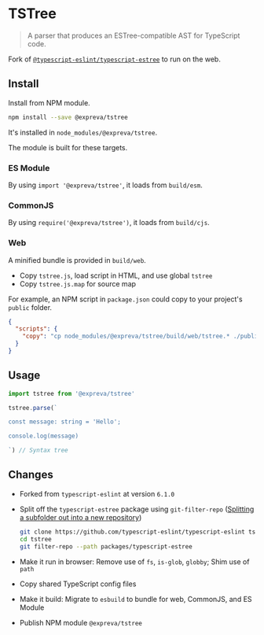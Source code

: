 # TSTree

> A parser that produces an ESTree-compatible AST for TypeScript code.

Fork of [`@typescript-eslint/typescript-estree`](https://typescript-eslint.io/packages/typescript-estree) to run on the web.

## Install

Install from NPM module.

```sh
npm install --save @expreva/tstree
```

It's installed in `node_modules/@expreva/tstree`.

The module is built for these targets.

### ES Module

By using `import '@expreva/tstree'`, it loads from `build/esm`.

### CommonJS

By using `require('@expreva/tstree')`, it loads from `build/cjs`.

### Web

A minified bundle is provided in `build/web`.

- Copy `tstree.js`, load script in HTML, and use global `tstree`
- Copy `tstree.js.map` for source map

For example, an NPM script in `package.json` could copy to your project's `public` folder.

```json
{
  "scripts": {
    "copy": "cp node_modules/@expreva/tstree/build/web/tstree.* ./public"
  }
}
```

## Usage

```ts
import tstree from '@expreva/tstree'

tstree.parse(`

const message: string = 'Hello';

console.log(message)

`) // Syntax tree
```

## Changes

- Forked from `typescript-eslint` at version `6.1.0`
- Split off the `typescript-estree` package using `git-filter-repo` ([Splitting a subfolder out into a new repository](https://docs.github.com/en/get-started/using-git/splitting-a-subfolder-out-into-a-new-repository))

  ```sh
  git clone https://github.com/typescript-eslint/typescript-eslint tstree
  cd tstree
  git filter-repo --path packages/typescript-estree
  ```

- Make it run in browser: Remove use of `fs`, `is-glob`, `globby`; Shim use of `path`

- Copy shared TypeScript config files

- Make it build: Migrate to `esbuild` to bundle for web, CommonJS, and ES Module

- Publish NPM module `@expreva/tstree`

